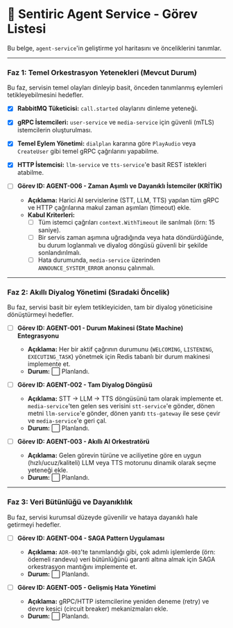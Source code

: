 # 🧠 Sentiric Agent Service - Görev Listesi

Bu belge, `agent-service`'in geliştirme yol haritasını ve önceliklerini tanımlar.

---

### Faz 1: Temel Orkestrasyon Yetenekleri (Mevcut Durum)

Bu faz, servisin temel olayları dinleyip basit, önceden tanımlanmış eylemleri tetikleyebilmesini hedefler.

-   [x] **RabbitMQ Tüketicisi:** `call.started` olaylarını dinleme yeteneği.
-   [x] **gRPC İstemcileri:** `user-service` ve `media-service` için güvenli (mTLS) istemcilerin oluşturulması.
-   [x] **Temel Eylem Yönetimi:** `dialplan` kararına göre `PlayAudio` veya `CreateUser` gibi temel gRPC çağrılarını yapabilme.
-   [x] **HTTP İstemcisi:** `llm-service` ve `tts-service`'e basit REST istekleri atabilme.

-   [ ] **Görev ID: AGENT-006 - Zaman Aşımlı ve Dayanıklı İstemciler (KRİTİK)**
    -   **Açıklama:** Harici AI servislerine (STT, LLM, TTS) yapılan tüm gRPC ve HTTP çağrılarına makul zaman aşımları (timeout) ekle.
    -   **Kabul Kriterleri:**
        -   [ ] Tüm istemci çağrıları `context.WithTimeout` ile sarılmalı (örn: 15 saniye).
        -   [ ] Bir servis zaman aşımına uğradığında veya hata döndürdüğünde, bu durum loglanmalı ve diyalog döngüsü güvenli bir şekilde sonlandırılmalı.
        -   [ ] Hata durumunda, `media-service` üzerinden `ANNOUNCE_SYSTEM_ERROR` anonsu çalınmalı.

---

### Faz 2: Akıllı Diyalog Yönetimi (Sıradaki Öncelik)

Bu faz, servisi basit bir eylem tetikleyiciden, tam bir diyalog yöneticisine dönüştürmeyi hedefler.

-   [ ] **Görev ID: AGENT-001 - Durum Makinesi (State Machine) Entegrasyonu**
    -   **Açıklama:** Her bir aktif çağrının durumunu (`WELCOMING`, `LISTENING`, `EXECUTING_TASK`) yönetmek için Redis tabanlı bir durum makinesi implemente et.
    -   **Durum:** ⬜ Planlandı.

-   [ ] **Görev ID: AGENT-002 - Tam Diyalog Döngüsü**
    -   **Açıklama:** STT -> LLM -> TTS döngüsünü tam olarak implemente et. `media-service`'ten gelen ses verisini `stt-service`'e gönder, dönen metni `llm-service`'e gönder, dönen yanıtı `tts-gateway` ile sese çevir ve `media-service`'e geri çal.
    -   **Durum:** ⬜ Planlandı.

-   [ ] **Görev ID: AGENT-003 - Akıllı AI Orkestratörü**
    -   **Açıklama:** Gelen görevin türüne ve aciliyetine göre en uygun (hızlı/ucuz/kaliteli) LLM veya TTS motorunu dinamik olarak seçme yeteneği ekle.
    -   **Durum:** ⬜ Planlandı.

---

### Faz 3: Veri Bütünlüğü ve Dayanıklılık

Bu faz, servisi kurumsal düzeyde güvenilir ve hataya dayanıklı hale getirmeyi hedefler.

-   [ ] **Görev ID: AGENT-004 - SAGA Pattern Uygulaması**
    -   **Açıklama:** `ADR-003`'te tanımlandığı gibi, çok adımlı işlemlerde (örn: ödemeli randevu) veri bütünlüğünü garanti altına almak için SAGA orkestrasyon mantığını implemente et.
    -   **Durum:** ⬜ Planlandı.

-   [ ] **Görev ID: AGENT-005 - Gelişmiş Hata Yönetimi**
    -   **Açıklama:** gRPC/HTTP istemcilerine yeniden deneme (retry) ve devre kesici (circuit breaker) mekanizmaları ekle.
    -   **Durum:** ⬜ Planlandı.